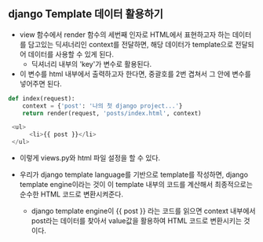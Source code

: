 ## django Template 데이터 활용하기
- view 함수에서 render 함수의 세번째 인자로 HTML에서 표현하고자 하는 데이터를 담고있는 딕셔너리인 context를 전달하면, 해당 데이터가 template으로 전달되어 데이터를 사용할 수 있게 된다.
  - 딕셔너리 내부의 'key'가 변수로 활용된다.
- 이 변수를 html 내부에서 출력하고자 한다면, 중괄호를 2번 겹쳐서 그 안에 변수를 넣어주면 된다.

```python
def index(request):
    context = {'post': '나의 첫 django project...'}
    return render(request, 'posts/index.html', context)
```

```python
 <ul>
      <li>{{ post }}</li>
 </ul>
```

- 이렇게 views.py와 html 파일 설정을 할 수 있다.

- 우리가 django template language를 기반으로 template를 작성하면, django template engine이라는 것이 이 template 내부의 코드를 계산해서 최종적으로는 순수한 HTML 코드로 변환시켜준다.
  - django template engine이 {{ post }} 라는 코드를 읽으면 context 내부에서 post라는 데이터를 찾아서 value값을 활용하여 HTML 코드로 변환시키는 것이다.
